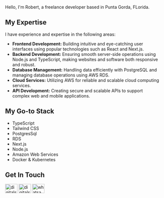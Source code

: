 Hello, I'm Robert, a freelance developer based in Punta Gorda, FLorida. 

## My Expertise

I have experience and expertise in the following areas:

- **Frontend Development:** Building intuitive and eye-catching user interfaces using popular technologies such as React and Next.js.
- **Backend Development:** Ensuring smooth server-side operations using Node.js and TypeScript, making websites and software both responsive and robust.
- **Database Management:** Handling data efficiently with PostgreSQL and managing database operations using AWS RDS.
- **Cloud Services:** Utilizing AWS for reliable and scalable cloud computing services.
- **API Development:** Creating secure and scalable APIs to support complex web and mobile applications.

## My Go-to Stack
- TypeScript
- Tailwind CSS
- PostgresSql
- RDS
- Next.js
- Node.js
- Amazon Web Services
- Docker & Kubernetes

## Get In Touch

<p align="left">
<a href="#" target="blank"><img align="center" src="https://raw.githubusercontent.com/rahuldkjain/github-profile-readme-generator/master/src/images/icons/Social/twitter.svg" alt="digitalstackri" height="30" width="40" /></a>
<a href="#" target="blank"><img align="center" src="https://raw.githubusercontent.com/rahuldkjain/github-profile-readme-generator/master/src/images/icons/Social/facebook.svg" alt="digitalstacktech" height="30" width="40" /></a>
<a href="#" target="blank"><img align="center" src="https://res.cloudinary.com/digital-stack-marketing/image/upload/v1684447003/Whatsapp-logo_bjtxcz.png" alt="whatsapp" height="30" width="40" /></a>
</p>
